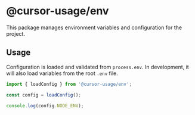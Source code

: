 # @cursor-usage/env

This package manages environment variables and configuration for the project.

## Usage

Configuration is loaded and validated from `process.env`. In development, it will also load variables from the root `.env` file.

```typescript
import { loadConfig } from '@cursor-usage/env';

const config = loadConfig();

console.log(config.NODE_ENV);
```